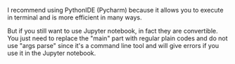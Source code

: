 I recommend using PythonIDE (Pycharm) because it allows you to execute in terminal and is more efficient in many ways.

But if you still want to use Jupyter notebook, in fact they are convertible. You just need to replace the "main" part with regular plain codes and do not use "args parse" since it's a command line tool and will give errors if you use it in the Jupyter notebook.
